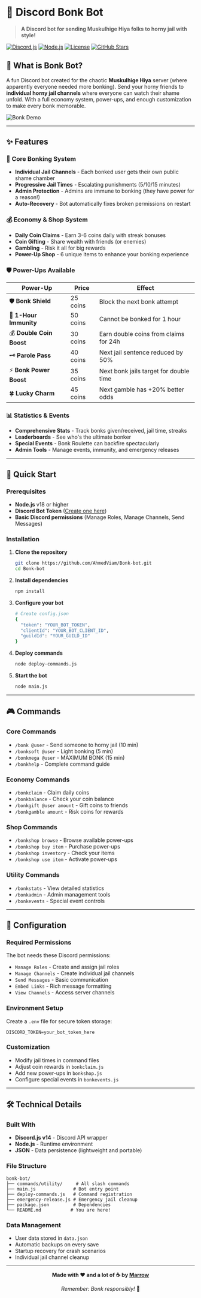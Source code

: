 # 🔨 Discord Bonk Bot

> **A Discord bot for sending Muskulhige Hiya folks to horny jail with style!**

[![Discord.js](https://img.shields.io/badge/discord.js-v14.21.0-blue.svg)](https://discord.js.org/)
[![Node.js](https://img.shields.io/badge/node.js-v18+-green.svg)](https://nodejs.org/)
[![License](https://img.shields.io/badge/license-MIT-yellow.svg)](LICENSE)
[![GitHub Stars](https://img.shields.io/github/stars/AhmedViam/Bonk-bot?style=social)](https://github.com/AhmedViam/Bonk-bot/stargazers)

## 🎯 What is Bonk Bot?

A fun Discord bot created for the chaotic **Muskulhige Hiya** server (where apparently everyone needed more bonking). Send your horny friends to **individual horny jail channels** where everyone can watch their shame unfold. With a full economy system, power-ups, and enough customization to make every bonk memorable.

![Bonk Demo](https://c.tenor.com/DuN47QciYfsAAAAC/tenor.gif)

---

## ✨ Features

### 🔨 **Core Bonking System**
- **Individual Jail Channels** - Each bonked user gets their own public shame chamber
- **Progressive Jail Times** - Escalating punishments (5/10/15 minutes)
- **Admin Protection** - Admins are immune to bonking (they have power for a reason!)
- **Auto-Recovery** - Bot automatically fixes broken permissions on restart

### 💰 **Economy & Shop System**
- **Daily Coin Claims** - Earn 3-6 coins daily with streak bonuses
- **Coin Gifting** - Share wealth with friends (or enemies)
- **Gambling** - Risk it all for big rewards
- **Power-Up Shop** - 6 unique items to enhance your bonking experience

### 🛡️ **Power-Ups Available**
| Power-Up | Price | Effect |
|----------|-------|--------|
| 🛡️ **Bonk Shield** | 25 coins | Block the next bonk attempt |
| 🌟 **1-Hour Immunity** | 50 coins | Cannot be bonked for 1 hour |
| 💰 **Double Coin Boost** | 30 coins | Earn double coins from claims for 24h |
| 🗝️ **Parole Pass** | 40 coins | Next jail sentence reduced by 50% |
| ⚡ **Bonk Power Boost** | 35 coins | Next bonk jails target for double time |
| 🍀 **Lucky Charm** | 45 coins | Next gamble has +20% better odds |

### 📊 **Statistics & Events**
- **Comprehensive Stats** - Track bonks given/received, jail time, streaks
- **Leaderboards** - See who's the ultimate bonker
- **Special Events** - Bonk Roulette can backfire spectacularly
- **Admin Tools** - Manage events, immunity, and emergency releases

---

## 🚀 Quick Start

### Prerequisites
- **Node.js** v18 or higher
- **Discord Bot Token** ([Create one here](https://discord.com/developers/applications))
- **Basic Discord permissions** (Manage Roles, Manage Channels, Send Messages)

### Installation

1. **Clone the repository**
   ```bash
   git clone https://github.com/AhmedViam/Bonk-bot.git
   cd Bonk-bot
   ```

2. **Install dependencies**
   ```bash
   npm install
   ```

3. **Configure your bot**
   ```bash
   # Create config.json
   {
     "token": "YOUR_BOT_TOKEN",
     "clientId": "YOUR_BOT_CLIENT_ID",
     "guildId": "YOUR_GUILD_ID"
   }
   ```

4. **Deploy commands**
   ```bash
   node deploy-commands.js
   ```

5. **Start the bot**
   ```bash
   node main.js
   ```

---

## 🎮 Commands

### Core Commands
- `/bonk @user` - Send someone to horny jail (10 min)
- `/bonksoft @user` - Light bonking (5 min)  
- `/bonkmega @user` - MAXIMUM BONK (15 min)
- `/bonkhelp` - Complete command guide

### Economy Commands
- `/bonkclaim` - Claim daily coins
- `/bonkbalance` - Check your coin balance
- `/bonkgift @user amount` - Gift coins to friends
- `/bonkgamble amount` - Risk coins for rewards

### Shop Commands
- `/bonkshop browse` - Browse available power-ups
- `/bonkshop buy item` - Purchase power-ups
- `/bonkshop inventory` - Check your items
- `/bonkshop use item` - Activate power-ups

### Utility Commands
- `/bonkstats` - View detailed statistics
- `/bonkadmin` - Admin management tools
- `/bonkevents` - Special event controls

---

## 🔧 Configuration

### Required Permissions
The bot needs these Discord permissions:
- `Manage Roles` - Create and assign jail roles
- `Manage Channels` - Create individual jail channels
- `Send Messages` - Basic communication
- `Embed Links` - Rich message formatting
- `View Channels` - Access server channels

### Environment Setup
Create a `.env` file for secure token storage:
```env
DISCORD_TOKEN=your_bot_token_here
```

### Customization
- Modify jail times in command files
- Adjust coin rewards in `bonkclaim.js`
- Add new power-ups in `bonkshop.js`
- Configure special events in `bonkevents.js`

---

## 🛠️ Technical Details

### Built With
- **Discord.js v14** - Discord API wrapper
- **Node.js** - Runtime environment
- **JSON** - Data persistence (lightweight and portable)

### File Structure
```
bonk-bot/
├── commands/utility/     # All slash commands
├── main.js              # Bot entry point
├── deploy-commands.js   # Command registration
├── emergency-release.js # Emergency jail cleanup
├── package.json         # Dependencies
└── README.md           # You are here!
```

### Data Management
- User data stored in `data.json`
- Automatic backups on every save
- Startup recovery for crash scenarios
- Individual jail channel cleanup

---

<div align="center">

**Made with ❤️ and a lot of ☕ by [Marrow](https://github.com/AhmedViam)**

*Remember: Bonk responsibly!* 🔨

</div>
